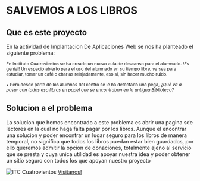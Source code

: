 # SALVEMOS A LOS LIBROS

## Que es este proyecto  

En la actividad de Implantacion De Aplicaciones Web se nos ha planteado el siguiente problema:

<sub>En Instituto Cuatrovientos se ha creado un nuevo aula de descanso para el alumnado. !Es genial! Un espacio abierto para el uso del alumnado en su tiempo libre, 
ya sea para estudiar, tomar un café o charlas relajadamente, eso si, sin hacer mucho ruido. </sub>

<sub>• Pero desde parte de los alumnos del centro se le ha detectado una pega, _¿Qué va a pasar con todos eso libros en papel que se encontraban en la antigua Biblioteca?_ </sub>

## Solucion a el problema
La solucion que hemos encontrado a este problema es abrir una pagina sde lectores en la cual no haga falta pagar por los libros. 
Aunque el encontrar una solucion y poder encontrar un lugar seguro para los libros de manera temporal, no significa que todos los libros puedan estar bien guardados, 
por ello queremos admitir la opcion de donaciones, totalmente ajeno al servicio que se presta y cuya unica utilidad es apoyar nuestra idea y poder obtener un sitio 
seguro con todos los que apoyan nuestro proyecto 

![ITC Cuatrovientos](./descarga.png)
[Visitanos!](http://www.cuatrovientos.org)
